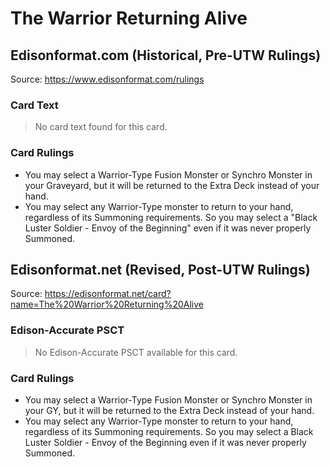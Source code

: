 # The Warrior Returning Alive

## Edisonformat.com (Historical, Pre-UTW Rulings)

Source: https://www.edisonformat.com/rulings

### Card Text

> No card text found for this card.

### Card Rulings

*   You may select a Warrior-Type Fusion Monster or Synchro Monster in your Graveyard, but it will be returned to the Extra Deck instead of your hand.
*   You may select any Warrior-Type monster to return to your hand, regardless of its Summoning requirements. So you may select a "Black Luster Soldier - Envoy of the Beginning" even if it was never properly Summoned.

## Edisonformat.net (Revised, Post-UTW Rulings)

Source: https://edisonformat.net/card?name=The%20Warrior%20Returning%20Alive

### Edison-Accurate PSCT

> No Edison-Accurate PSCT available for this card.

### Card Rulings

*   You may select a Warrior-Type Fusion Monster or Synchro Monster in your GY, but it will be returned to the Extra Deck instead of your hand.
*   You may select any Warrior-Type monster to return to your hand, regardless of its Summoning requirements. So you may select a Black Luster Soldier - Envoy of the Beginning even if it was never properly Summoned.
            
